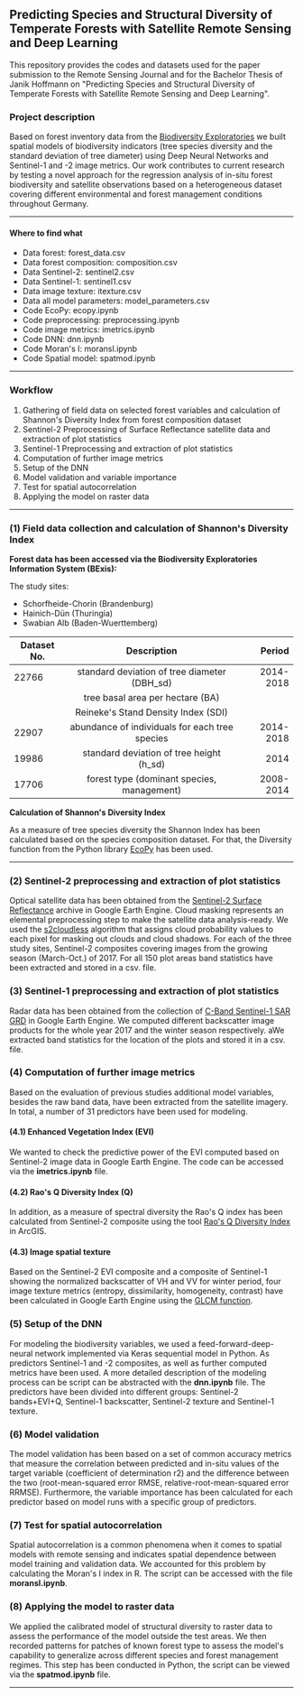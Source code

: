 ## Predicting Species and Structural Diversity of Temperate Forests with Satellite Remote Sensing and Deep Learning


This repository provides the codes and datasets used for the paper submission to the Remote Sensing Journal and for the Bachelor Thesis of Janik Hoffmann on "Predicting Species and Structural Diversity of Temperate Forests with Satellite Remote Sensing and Deep Learning". 

### Project description

Based on forest inventory data from the [Biodiversity Exploratories](https://www.biodiversity-exploratories.de/en/) we built spatial models of biodiversity indicators (tree species diversity and the standard deviation of tree diameter) using Deep Neural Networks and Sentinel-1 and -2 image metrics.
Our work contributes to current research by testing a novel approach for the regression analysis of in-situ forest biodiversity and satellite observations based on a heterogeneous dataset covering different environmental and forest management conditions throughout Germany.

---

#### Where to find what

* Data forest: forest_data.csv
* Data forest composition: composition.csv
* Data Sentinel-2: sentinel2.csv
* Data Sentinel-1: sentinel1.csv
* Data image texture: itexture.csv
* Data all model parameters: model_parameters.csv
* Code EcoPy: ecopy.ipynb
* Code preprocessing: preprocessing.ipynb
* Code image metrics: imetrics.ipynb
* Code DNN: dnn.ipynb
* Code Moran's I: moransI.ipynb
* Code Spatial model: spatmod.ipynb

---


### Workflow

1. Gathering of field data on selected forest variables and calculation of Shannon's Diversity Index from forest composition dataset
2. Sentinel-2 Preprocessing of Surface Reflectance satellite data and extraction of plot statistics
3. Sentinel-1 Preprocessing and extraction of plot statistics
4. Computation of further image metrics
5. Setup of the DNN
6. Model validation and variable importance
7. Test for spatial autocorrelation
8. Applying the model on raster data

---

### (1) Field data collection and calculation of Shannon's Diversity Index


__Forest data has been accessed via the Biodiversity Exploratories Information System (BExis):__

The study sites: 

* Schorfheide-Chorin (Brandenburg)
* Hainich-Dün (Thuringia)
* Swabian Alb (Baden-Wuerttemberg)


| Dataset No. | Description                                    | Period     |
| ----------- |:----------------------------------------------:| ----------:|
| 22766       | standard deviation of tree diameter (DBH_sd)   | 2014-2018  |
|             | tree basal area per hectare (BA)               |            |
|             | Reineke's Stand Density Index (SDI)            |            |
| 22907       | abundance of individuals for each tree species | 2014-2018  |
| 19986       | standard deviation of tree height (h_sd)       | 2014       |
| 17706       | forest type (dominant species, management)     | 2008-2014  |


__Calculation of Shannon's Diversity Index__

As a measure of tree species diversity the Shannon Index has been calculated based on the species composition dataset. For that, the Diversity function from the Python library [EcoPy](https://ecopy.readthedocs.io/en/latest/) 
has been used.

---

### (2) Sentinel-2 preprocessing and extraction of plot statistics

Optical satellite data has been obtained from the [Sentinel-2 Surface Reflectance](https://developers.google.com/earth-engine/datasets/catalog/COPERNICUS_S2_SR)
archive in Google Earth Engine. Cloud masking represents an elemental preprocessing step to make the satellite data analysis-ready. 
We used the [s2cloudless](https://medium.com/sentinel-hub/cloud-masks-at-your-service-6e5b2cb2ce8a) algorithm that assigns cloud probability values to each pixel for masking
out clouds and cloud shadows. For each of the three study sites, Sentinel-2 composites covering images from the growing season (March-Oct.) of 2017. 
For all 150 plot areas band statistics have been extracted and stored in a csv. file.

### (3) Sentinel-1 preprocessing and extraction of plot statistics

Radar data has been obtained from the collection of [C-Band Sentinel-1 SAR GRD](https://developers.google.com/earth-engine/datasets/catalog/COPERNICUS_S1_GRD) in Google Earth Engine.
We computed different backscatter image products for the whole year 2017 and the winter season respectively.
aWe extracted band statistics for the location of the plots and stored it in a csv. file.

### (4) Computation of further image metrics

Based on the evaluation of previous studies additional model variables, besides the raw band data, have been extracted from the satellite imagery.
In total, a number of 31 predictors have been used for modeling.

#### (4.1) Enhanced Vegetation Index (EVI)

We wanted to check the predictive power of the EVI computed based on Sentinel-2 image data in Google Earth Engine. The code can be accessed via the **imetrics.ipynb** file.

#### (4.2) Rao's Q Diversity Index (Q)

In addition, as a measure of spectral diversity the Rao's Q index has been calculated from Sentinel-2 composite
using the tool [Rao's Q Diversity Index](http://www.saga-gis.org/saga_tool_doc/7.6.1/grid_analysis_25.html) in ArcGIS.

#### (4.3) Image spatial texture

Based on the Sentinel-2 EVI composite and a composite of Sentinel-1 showing the normalized backscatter of VH and VV for winter period, four image texture metrics (entropy, dissimilarity, homogeneity, contrast) have been 
calculated in Google Earth Engine using the [GLCM function](https://developers.google.com/earth-engine/apidocs/ee-image-glcmtexture).

### (5) Setup of the DNN

For modeling the biodiversity variables, we used a feed-forward-deep-neural network implemented via Keras sequential model in Python. 
As predictors Sentinel-1 and -2 composites, as well as further computed metrics have been used.
A more detailed description of the modeling process can be script can be abstracted with the **dnn.ipynb** file. 
The predictors have been divided into different groups: Sentinel-2 bands+EVI+Q, Sentinel-1 backscatter, Sentinel-2 texture and Sentinel-1 texture.

### (6) Model validation

The model validation has been based on a set of common accuracy metrics that measure 
the correlation between predicted and in-situ values of the target variable (coefficient of determination r2) and the difference between the two (root-mean-squared error RMSE, relative-root-mean-squared error RRMSE).
Furthermore, the variable importance has been calculated for each predictor based on model runs with a specific group of predictors. 

### (7) Test for spatial autocorrelation

Spatial autocorrelation is a common phenomena when it comes to spatial models with remote sensing and indicates spatial dependence between model training and validation data.
We accounted for this problem by calculating the Moran's I index in R. The script can be accessed with the file **moransI.ipynb**.

### (8) Applying the model to raster data

We applied the calibrated model of structural diversity to raster data to assess the performance of the model outside the test areas.
We then recorded patterns for patches of known forest type to assess the model's capability to generalize across different species and forest management regimes.
This step has been conducted in Python, the script can be viewed via the **spatmod.ipynb** file.

---


